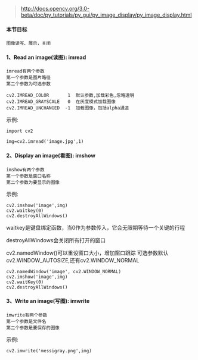 >http://docs.opencv.org/3.0-beta/doc/py_tutorials/py_gui/py_image_display/py_image_display.html

#### 本节目标
```
图像读写、展示，关闭
```

#### 1、Read an image(读图): imread

```
imread有两个参数
第一个参数是图片路径
第二个参数为可选参数

cv2.IMREAD_COLOR       1  默认参数,加载彩色,忽略透明
cv2.IMREAD_GRAYSCALE   0  在灰度模式加载图像
cv2.IMREAD_UNCHANGED  -1  加载图像，包括alpha通道
```
>

示例:
```
import cv2

img=cv2.imread('image.jpg',1)
```

#### 2、Display an image(看图): imshow

```
imshow有两个参数
第一个参数是窗口名称
第二个参数为要显示的图像
```

示例:
```
cv2.imshow('image',img)
cv2.waitkey(0)
cv2.destroyAllWindows()
```

waitkey是键盘绑定函数，当0作为参数传入，它会无限期等待一个关键的行程

destroyAllWindows会关闭所有打开的窗口

cv2.namedWindow()可以重设窗口大小，增加窗口跟踪
可选参数默认cv2.WINDOW_AUTOSIZE,还有cv2.WINDOW_NORMAL
```
cv2.namedWindow('image', cv2.WINDOW_NORMAL)
cv2.imshow('image',img)
cv2.waitKey(0)
cv2.destroyAllWindows()
```


#### 3、Write an image(写图): imwrite

```
imwrite有两个参数
第一个参数是文件名
第二个参数是要保存的图像
```

示例:
```
cv2.imwrite('messigray.png',img)
```

